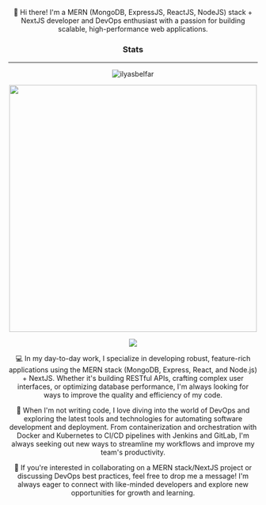 <p align="center">
👋 Hi there! I'm a MERN (MongoDB, ExpressJS, ReactJS, NodeJS) stack + NextJS developer and DevOps enthusiast with a passion for building scalable, high-performance web applications.</p>

### <p align="center">Stats</p>

-----

<p><p align="center"> <img src="https://github-readme-streak-stats.herokuapp.com/?user=ilyasbelfar&hide_border=true&background=2E343E&stroke=393e48&ring=CD0952&fire=CD0952&currStreakNum=C0C6DB&sideNums=C0C6DB&currStreakLabel=CD0952&sideLabels=C0C6DB&dates=586069" alt="ilyasbelfar" /></p>

<p align="center"> <img width=500vw src="https://github-stats-alpha.vercel.app/api?username=ilyasbelfar&cc=2E343E&tc=fff&ic=CD0952&bc=2E343E"/> </p>

<p align="center"> <img src="https://komarev.com/ghpvc/?username=ilyasbelfar&color=CD0952"/> </p>


<p align="center">
💻 In my day-to-day work, I specialize in developing robust, feature-rich applications using the MERN stack (MongoDB, Express, React, and Node.js) + NextJS. Whether it's building RESTful APIs, crafting complex user interfaces, or optimizing database performance, I'm always looking for ways to improve the quality and efficiency of my code.
</p>
<p align="center">
🚀 When I'm not writing code, I love diving into the world of DevOps and exploring the latest tools and technologies for automating software development and deployment. From containerization and orchestration with Docker and Kubernetes to CI/CD pipelines with Jenkins and GitLab, I'm always seeking out new ways to streamline my workflows and improve my team's productivity.
</p>
<p align="center">
🌟 If you're interested in collaborating on a MERN stack/NextJS project or discussing DevOps best practices, feel free to drop me a message! I'm always eager to connect with like-minded developers and explore new opportunities for growth and learning.
</p>
